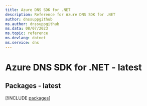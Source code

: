 ```yaml
---
title: Azure DNS SDK for .NET
description: Reference for Azure DNS SDK for .NET
author: dnssuppgithub
ms.author: dnssuppgithub
ms.data: 08/07/2023
ms.topic: reference
ms.devlang: dotnet
ms.service: dns
---
```

# Azure DNS SDK for .NET - latest
## Packages - latest
[!INCLUDE [packages](dns-index.md)]